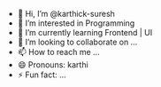 - 👋 Hi, I’m @karthick-suresh
- 👀 I’m interested in Programming
- 🌱 I’m currently learning Frontend | UI
- 💞️ I’m looking to collaborate on ...
- 📫 How to reach me ...
- 😄 Pronouns: karthi
- ⚡ Fun fact: ...

<!---
karthick-suresh/karthick-suresh is a ✨ special ✨ repository because its `README.md` (this file) appears on your GitHub profile.
You can click the Preview link to take a look at your changes.
--->
